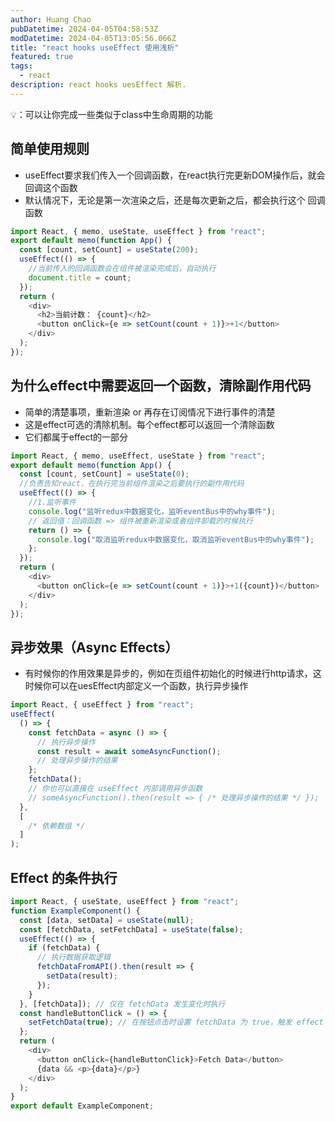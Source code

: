```yaml
---
author: Huang Chao
pubDatetime: 2024-04-05T04:58:53Z
modDatetime: 2024-04-05T13:05:56.066Z
title: "react hooks useEffect 使用浅析"
featured: true
tags:
  - react
description: react hooks uesEffect 解析.
---
```


💡：可以让你完成一些类似于class中生命周期的功能

## 简单使用规则

- useEffect要求我们传入一个回调函数，在react执行完更新DOM操作后，就会回调这个函数
- 默认情况下，无论是第一次渲染之后，还是每次更新之后，都会执行这个 回调函数

```js
import React, { memo, useState, useEffect } from "react";
export default memo(function App() {
  const [count, setCount] = useState(200);
  useEffect(() => {
    //当前传入的回调函数会在组件被渲染完成后，自动执行
    document.title = count;
  });
  return (
    <div>
      <h2>当前计数： {count}</h2>
      <button onClick={e => setCount(count + 1)}>+1</button>
    </div>
  );
});
```

## 为什么effect中需要返回一个函数，清除副作用代码

- 简单的清楚事项，重新渲染 or 再存在订阅情况下进行事件的清楚
- 这是effect可选的清除机制。每个effect都可以返回一个清除函数
- 它们都属于effect的一部分

```js
import React, { memo, useEffect, useState } from "react";
export default memo(function App() {
  const [count, setCount] = useState(0);
  //负责告知react，在执行完当前组件渲染之后要执行的副作用代码
  useEffect(() => {
    //1.监听事件
    console.log("监听redux中数据变化，监听eventBus中的why事件");
    // 返回值：回调函数 => 组件被重新渲染或者组件卸载的时候执行
    return () => {
      console.log("取消监听redux中数据变化，取消监听eventBus中的why事件");
    };
  });
  return (
    <div>
      <button onClick={e => setCount(count + 1)}>+1({count})</button>
    </div>
  );
});
```

## 异步效果（Async Effects）

- 有时候你的作用效果是异步的，例如在页组件初始化的时候进行http请求，这时候你可以在uesEffect内部定义一个函数，执行异步操作

```js
import React, { useEffect } from "react";
useEffect(
  () => {
    const fetchData = async () => {
      // 执行异步操作
      const result = await someAsyncFunction();
      // 处理异步操作的结果
    };
    fetchData();
    // 你也可以直接在 useEffect 内部调用异步函数
    // someAsyncFunction().then(result => { /* 处理异步操作的结果 */ });
  },
  [
    /* 依赖数组 */
  ]
);
```

## Effect 的条件执行

```js
import React, { useState, useEffect } from "react";
function ExampleComponent() {
  const [data, setData] = useState(null);
  const [fetchData, setFetchData] = useState(false);
  useEffect(() => {
    if (fetchData) {
      // 执行数据获取逻辑
      fetchDataFromAPI().then(result => {
        setData(result);
      });
    }
  }, [fetchData]); // 仅在 fetchData 发生变化时执行
  const handleButtonClick = () => {
    setFetchData(true); // 在按钮点击时设置 fetchData 为 true，触发 effect 执行
  };
  return (
    <div>
      <button onClick={handleButtonClick}>Fetch Data</button>
      {data && <p>{data}</p>}
    </div>
  );
}
export default ExampleComponent;
```
